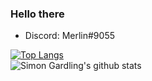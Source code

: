 ### Hello there

- Discord: Merlin#9055

[![Top Langs](https://github-readme-stats.vercel.app/api/top-langs/?username=merlinlcb)](https://github.com/anuraghazra/github-readme-stats)
<br>
![Simon Gardling's github stats](https://github-readme-stats.vercel.app/api?username=merlinlcb&show_icons=true&theme=gruvbox)

